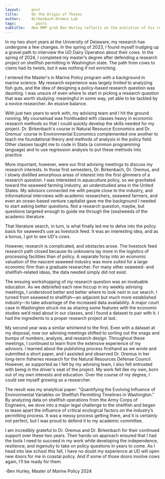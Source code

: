 ```yaml
---
layout:     post
title:      On the Origin of Theses
author:     Birkenbach-Oremus Lab
tags: 		  posts
subtitle:  	New MMP grad Ben Hurley reflects on the evolution of his research
---
```

<!-- Start Writing Below in Markdown -->
In my two short years at the University of Delaware, my research has undergone a few changes. In the spring of 2023, I found myself trudging up a gravel path to interview the UD Dairy Operation about their cows. In the spring of 2024, I completed my master’s degree after defending a research project on shellfish permitting in Washington state. The path from cows to clams had its twists, but it was nothing if not enriching.

I entered the Master's in Marine Policy program with a background in marine science. My research experience was largely limited to analyzing fish guts, and the idea of designing a policy-based research question was daunting. I was unsure of even where to start in picking a research question that was worth studying: meaningful in some way, yet able to be tackled by a novice researcher. An elusive balance.

With just two years to work with, my advising team and I hit the ground running. My courseload was frontloaded with classes heavy in economic research methods so that I could quickly develop the skills needed for my 
project. Dr. Birkenbach's course in Natural Resource Economics and Dr. Oremus' course in Environmental Economics complemented one another to teach me foundational theory and methods of analysis in the policy field. Other classes taught me to code in Stata (a common programming language) and to use regression analysis to put these methods into practice.

More important, however, were our first advising meetings to discuss my research interests. In those first semesters, Dr. Birkenbach, Dr. Oremus, and I slowly distilled amorphous areas of interest into the first glimmers of a research question. I was interested in aquaculture policy, so we gravitated toward the seaweed farming industry, an understudied area in the United States. My advisors connected me with people close to the industry, and informational interviews with academic researchers, seaweed farmers, and even an ocean-based venture capitalist gave me the background I needed to start asking better questions. Not a research question, maybe, but questions targeted enough to guide me through the (sea)weeds of the academic literature.

That literature search, in turn, is what finally led me to delve into the policy basis for seaweed’s use as livestock feed. It was an interesting idea, and as a bonus, I got to see UD's cows.

However, research is complicated, and obstacles arose. The livestock feed research path closed because its unknowns lay more in the logistics of processing facilities than of policy. A separate foray into an economic valuation of the nascent seaweed industry was more suited for a large economic firm than a graduate researcher. For many other seaweed- and shellfish-related ideas, the data needed simply did not exist. 

The ensuing workshopping of my research question was an invaluable education. As we debriefed each new hiccup in my weekly advising meetings, I understood better and better where to look next in our search. I turned from seaweed to shellfish—an adjacent but much more established industry—to take advantage of the increased data availability. A major court case in Washington struck me as sharing some features with the economic studies we’d read about in our classes, and I found a dataset to pair with it. I had the ingredients to a proper research project at last.

My second year was a similar whirlwind to the first. Even with a dataset at my disposal, now our advising meetings shifted to sorting out the snags and bumps of numbers, analysis, and research design. Throughout these meetings, I continued to learn from the extensive experience of my advisors. I learned about the publishing process firsthand as we wrote and submitted a short paper, and I assisted and observed Dr. Oremus in her long-term fisheries research for the Natural Resources Defense Council. However, as supported as I felt by my advising team, I also felt entrusted with being in the driver's seat of the project. My work felt like my own, born out of my own interests and education. Over the course of my degree, I could see myself growing as a researcher.

The result was my analytical paper: "Quantifying the Evolving Influence of Environmental Variables on Shellfish Permitting Timelines in Washington." By analyzing data on shellfish operations from the Army Corps of Engineers, we dove into a major legal challenge to the shellfish and began to tease apart the influence of critical ecological factors on the industry’s permitting process. It was a messy process getting there, and it is certainly not perfect, but I was proud to defend it to my academic committee.

I am incredibly grateful to Dr. Oremus and Dr. Birkenbach for their continued support over these two years. Their hands-on approach ensured that I had 
the tools I need to succeed in my work while developing the independence, resilience, and ingenuity to take on policy questions in years to come. As I 
head into law school this fall, I have no doubt my experience at UD will open new doors for me in coastal policy. And if some of those doors involve cows 
again, I'll be ready for them.

-Ben Hurley, Master of Marine Policy 2024
